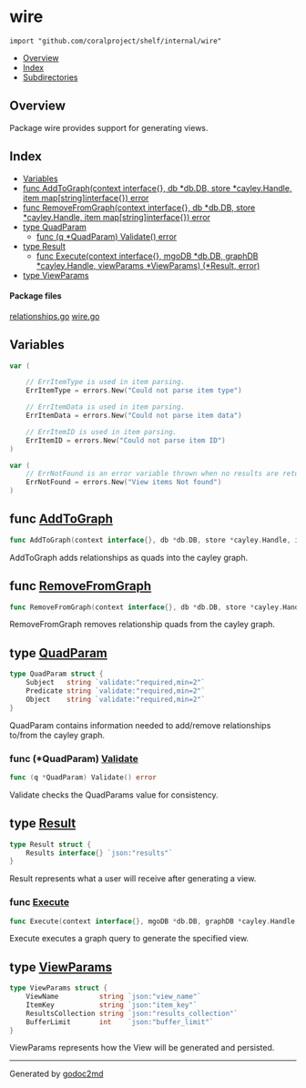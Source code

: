 

# wire
`import "github.com/coralproject/shelf/internal/wire"`

* [Overview](#pkg-overview)
* [Index](#pkg-index)
* [Subdirectories](#pkg-subdirectories)

## <a name="pkg-overview">Overview</a>
Package wire provides support for generating views.




## <a name="pkg-index">Index</a>
* [Variables](#pkg-variables)
* [func AddToGraph(context interface{}, db *db.DB, store *cayley.Handle, item map[string]interface{}) error](#AddToGraph)
* [func RemoveFromGraph(context interface{}, db *db.DB, store *cayley.Handle, item map[string]interface{}) error](#RemoveFromGraph)
* [type QuadParam](#QuadParam)
  * [func (q *QuadParam) Validate() error](#QuadParam.Validate)
* [type Result](#Result)
  * [func Execute(context interface{}, mgoDB *db.DB, graphDB *cayley.Handle, viewParams *ViewParams) (*Result, error)](#Execute)
* [type ViewParams](#ViewParams)


#### <a name="pkg-files">Package files</a>
[relationships.go](/src/github.com/coralproject/shelf/internal/wire/relationships.go) [wire.go](/src/github.com/coralproject/shelf/internal/wire/wire.go) 



## <a name="pkg-variables">Variables</a>
``` go
var (

    // ErrItemType is used in item parsing.
    ErrItemType = errors.New("Could not parse item type")

    // ErrItemData is used in item parsing.
    ErrItemData = errors.New("Could not parse item data")

    // ErrItemID is used in item parsing.
    ErrItemID = errors.New("Could not parse item ID")
)
```
``` go
var (
    // ErrNotFound is an error variable thrown when no results are returned from a Mongo query.
    ErrNotFound = errors.New("View items Not found")
)
```


## <a name="AddToGraph">func</a> [AddToGraph](/src/target/relationships.go?s=1298:1402#L41)
``` go
func AddToGraph(context interface{}, db *db.DB, store *cayley.Handle, item map[string]interface{}) error
```
AddToGraph adds relationships as quads into the cayley graph.



## <a name="RemoveFromGraph">func</a> [RemoveFromGraph](/src/target/relationships.go?s=2352:2461#L79)
``` go
func RemoveFromGraph(context interface{}, db *db.DB, store *cayley.Handle, item map[string]interface{}) error
```
RemoveFromGraph removes relationship quads from the cayley graph.




## <a name="QuadParam">type</a> [QuadParam](/src/target/relationships.go?s=897:1060#L26)
``` go
type QuadParam struct {
    Subject   string `validate:"required,min=2"`
    Predicate string `validate:"required,min=2"`
    Object    string `validate:"required,min=2"`
}
```
QuadParam contains information needed to add/remove relationships
to/from the cayley graph.










### <a name="QuadParam.Validate">func</a> (\*QuadParam) [Validate](/src/target/relationships.go?s=1119:1155#L33)
``` go
func (q *QuadParam) Validate() error
```
Validate checks the QuadParams value for consistency.




## <a name="Result">type</a> [Result](/src/target/wire.go?s=934:994#L27)
``` go
type Result struct {
    Results interface{} `json:"results"`
}
```
Result represents what a user will receive after generating a view.







### <a name="Execute">func</a> [Execute](/src/target/wire.go?s=1612:1724#L51)
``` go
func Execute(context interface{}, mgoDB *db.DB, graphDB *cayley.Handle, viewParams *ViewParams) (*Result, error)
```
Execute executes a graph query to generate the specified view.





## <a name="ViewParams">type</a> [ViewParams](/src/target/wire.go?s=1245:1462#L41)
``` go
type ViewParams struct {
    ViewName          string `json:"view_name"`
    ItemKey           string `json:"item_key"`
    ResultsCollection string `json:"results_collection"`
    BufferLimit       int    `json:"buffer_limit"`
}
```
ViewParams represents how the View will be generated and persisted.














- - -
Generated by [godoc2md](http://godoc.org/github.com/davecheney/godoc2md)
